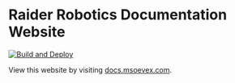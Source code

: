 # Raider Robotics Documentation Website

[![Build and Deploy](https://github.com/msoe-vex/docs/actions/workflows/gh-pages-deploy.yml/badge.svg?branch=main)](https://github.com/msoe-vex/docs/actions/workflows/gh-pages-deploy.yml)

View this website by visiting [docs.msoevex.com](http://docs.msoevex.com).
